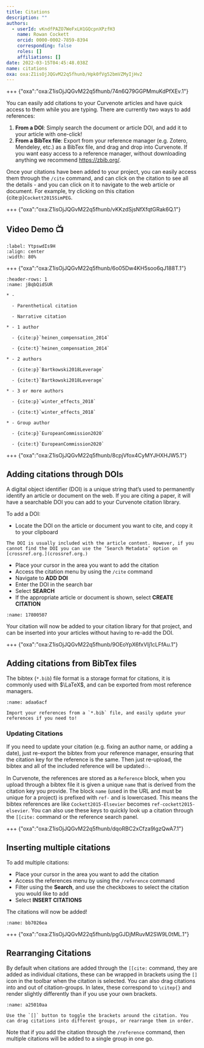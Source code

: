 ```yaml
---
title: Citations
description: ""
authors:
  - userId: vKndfPAZO7WeFxLH1GQcpnXPzfH3
    name: Rowan Cockett
    orcid: 0000-0002-7859-8394
    corresponding: false
    roles: []
    affiliations: []
date: 2022-03-15T04:45:48.038Z
name: citations
oxa: oxa:Z1isOjJQGvM22q5fhunb/Hpk0fVg52bmVZMyIjHv2
---
```


+++ {"oxa":"oxa:Z1isOjJQGvM22q5fhunb/74n6Q79GGPMmuKdPfXEv.1"}

You can easily add citations to your Curvenote articles and have quick access to them while you are typing. There are currently two ways to add references:

1. **From a DOI**: Simply search the document or article DOI, and add it to your article with one-click!
2. **From a BibTex file**: Export from your reference manager (e.g. Zotero, Mendeley, etc.) as a BibTex file, and drag and drop into Curvenote. If you want easy access to a reference manager, without downloading anything we recommend <https://zbib.org/>.

Once your citations have been added to your project, you can easily access them through the `/cite` command, and can click on the citation to see all the details - and you can click on it to navigate to the web article or document. For example, try clicking on this citation {cite:p}`Cockett2015SimPEG`.

+++ {"oxa":"oxa:Z1isOjJQGvM22q5fhunb/vKKzdSjsNfXfqtGRak6Q.1"}

## Video Demo 📺

```{iframe} https://www.loom.com/embed/646329caf1e74c39bd6abb3835717ce0
:label: YtpswdIs9H
:align: center
:width: 80%
```

+++ {"oxa":"oxa:Z1isOjJQGvM22q5fhunb/6o05Dw4KH5soo6qJ188T.1"}

~~~{list-table} Example of rendered citations, try clicking on any of the citations!
:header-rows: 1
:name: jBqbQidSUR

* - 

  - Parenthetical citation

  - Narrative citation

* - 1 author

  - {cite:p}`heinen_compensation_2014`

  - {cite:t}`heinen_compensation_2014`

* - 2 authors

  - {cite:p}`Bartkowski2018Leverage`

  - {cite:t}`Bartkowski2018Leverage`

* - 3 or more authors

  - {cite:p}`winter_effects_2018`

  - {cite:t}`winter_effects_2018`

* - Group author

  - {cite:p}`EuropeanCommission2020`

  - {cite:t}`EuropeanCommission2020`

~~~

+++ {"oxa":"oxa:Z1isOjJQGvM22q5fhunb/8cpjVfox4CyMYJHXHJW5.1"}

## Adding citations through DOIs

A digital object identifier (DOI) is a unique string that’s used to permanently identify an article or document on the web. If you are citing a paper, it will have a searchable DOI you can add to your Curvenote citation library.

To add a DOI:

- Locate the DOI on the article or document you want to cite, and copy it to your clipboard

````{note}
The DOI is usually included with the article content. However, if you cannot find the DOI you can use the ‘Search Metadata’ option on [crossref.org.](crossref.org.)

````

- Place your cursor in the area you want to add the citation
- Access the citation menu by using the `/cite` command
- Navigate to **ADD DOI**
- Enter the DOI in the search bar
- Select **SEARCH**
- If the appropriate article or document is shown, select **CREATE CITATION**

```{figure} images/MshxlXndaLsk3WbJ0ZGy-tZmadZXYnXoMbmz0nAwm-v2.gif
:name: 17800507
```

Your citation will now be added to your citation library for that project, and can be inserted into your articles without having to re-add the DOI.

+++ {"oxa":"oxa:Z1isOjJQGvM22q5fhunb/9OEoYpX6fxVIj1cLFfAu.1"}

## Adding citations from BibTex files

The bibtex (`*.bib`) file format is a storage format for citations, it is commonly used with $\LaTeX$, and can be exported from most reference managers.

```{figure} images/MshxlXndaLsk3WbJ0ZGy-RaR3QGIKD1ek3VXMAX31-v3.gif
:name: adaa6acf

Import your references from a `*.bib` file, and easily update your references if you need to!
```

### Updating Citations

If you need to update your citation (e.g. fixing an author name, or adding a date), just re-export the bibtex from your reference manager, ensuring that the citation key for the reference is the same. Then just re-upload, the bibtex and all of the included reference will be updated💥.

In Curvenote, the references are stored as a `Reference` block, when you upload through a bibtex file it is given a unique `name` that is derived from the citation key you provide. The block `name` (used in the URL and must be unique for a project) is prefixed with `ref-` and is lowercased. This means the bibtex references are like `Cockett2015-Elsevier` becomes `ref-cockett2015-elsevier`. You can also use these keys to quickly look up a citation through the `[[cite:` command or the reference search panel.

+++ {"oxa":"oxa:Z1isOjJQGvM22q5fhunb/dqoRBC2xCfza9IgzQwA7.1"}

## Inserting multiple citations

To add multiple citations:

- Place your cursor in the area you want to add the citation
- Access the references menu by using the `/reference` command
- Filter using the **Search**, and use the checkboxes to select the citation you would like to add
- Select **INSERT CITATIONS**

The citations will now be added!

```{figure} images/MshxlXndaLsk3WbJ0ZGy-V58UiaFTTyA5qx1tti7D-v1.png
:name: bb7026ea
```

+++ {"oxa":"oxa:Z1isOjJQGvM22q5fhunb/pgGJDjMRuvM2SW9L0tML.1"}

## Rearranging Citations

By default when citations are added through the `[[cite:` command, they are added as individual citations, these can be wrapped in brackets using the `[]` icon in the toolbar when the citation is selected. You can also drag citations into and out of citation-groups. In latex, these correspond to `\citep{}` and render slightly differently than if you use your own brackets.

```{figure} images/MshxlXndaLsk3WbJ0ZGy-jTbSRxmzUrpQhHBo3ZuF-v3.gif
:name: a25010aa

Use the `[]` button to toggle the brackets around the citation. You can drag citations into different groups, or rearrange them in order.
```

Note that if you add the citation through the `/reference` command, then multiple citations will be added to a single group in one go.

